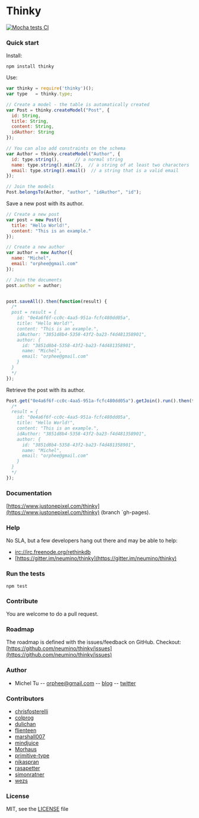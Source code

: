 # Thinky

[![Mocha tests CI](https://github.com/dotnetCarpenter/thinky/actions/workflows/node.js.yml/badge.svg)](https://github.com/dotnetCarpenter/thinky/actions/workflows/node.js.yml)

### Quick start

Install:

```
npm install thinky
```

Use:

```javascript
var thinky = require('thinky')();
var type   = thinky.type;

// Create a model - the table is automatically created
var Post = thinky.createModel("Post", {
  id: String,
  title: String,
  content: String,
  idAuthor: String
});

// You can also add constraints on the schema
var Author = thinky.createModel("Author", {
  id: type.string(),      // a normal string
  name: type.string().min(2),  // a string of at least two characters
  email: type.string().email()  // a string that is a valid email
});

// Join the models
Post.belongsTo(Author, "author", "idAuthor", "id");
```

Save a new post with its author.

```js
// Create a new post
var post = new Post({
  title: "Hello World!",
  content: "This is an example."
});

// Create a new author
var author = new Author({
  name: "Michel",
  email: "orphee@gmail.com"
});

// Join the documents
post.author = author;


post.saveAll().then(function(result) {
  /*
  post = result = {
    id: "0e4a6f6f-cc0c-4aa5-951a-fcfc480dd05a",
    title: "Hello World!",
    content: "This is an example.",
    idAuthor: "3851d8b4-5358-43f2-ba23-f4d481358901",
    author: {
      id: "3851d8b4-5358-43f2-ba23-f4d481358901",
      name: "Michel",
      email: "orphee@gmail.com"
    }
  }
  */
});
```

Retrieve the post with its author.

```js
Post.get("0e4a6f6f-cc0c-4aa5-951a-fcfc480dd05a").getJoin().run().then(function(result) {
  /*
  result = {
    id: "0e4a6f6f-cc0c-4aa5-951a-fcfc480dd05a",
    title: "Hello World!",
    content: "This is an example.",
    idAuthor: "3851d8b4-5358-43f2-ba23-f4d481358901",
    author: {
      id: "3851d8b4-5358-43f2-ba23-f4d481358901",
      name: "Michel",
      email: "orphee@gmail.com"
    }
  }
  */
});
```



### Documentation

[https://www.justonepixel.com/thinky](https://www.justonepixel.com/thinky) (branch `gh-pages).

### Help

No SLA, but a few developers hang out there and may be able to help:

- [irc://irc.freenode.org/rethinkdb](irc://irc.freenode.org/rethinkdb)
- [https://gitter.im/neumino/thinky](https://gitter.im/neumino/thinky)

### Run the tests

```
npm test
```

### Contribute

You are welcome to do a pull request.


### Roadmap

The roadmap is defined with the issues/feedback on GitHub. Checkout:
[https://github.com/neumino/thinky/issues](https://github.com/neumino/thinky/issues)


### Author
- Michel Tu -- orphee@gmail.com -- [blog](http://blog.justonepixel.com) -- [twitter](https://twitter.com/neumino)

### Contributors

- [chrisfosterelli](https://github.com/chrisfosterelli)
- [colprog](https://github.com/colprog)
- [dulichan](https://github.com/dulichan)
- [flienteen](https://github.com/flienteen)
- [marshall007](https://github.com/marshall007)
- [mindjuice](https://github.com/mindjuice)
- [Morhaus](https://github.com/Morhaus)
- [primitive-type](https://github.com/primitive-type)
- [nikaspran](https://github.com/nikaspran)
- [rasapetter](https://github.com/rasapetter)
- [simonratner](https://github.com/simonratner)
- [wezs](https://github.com/wezs)


### License

MIT, see the [LICENSE](https://github.com/neumino/thinky/blob/master/LICENSE) file
